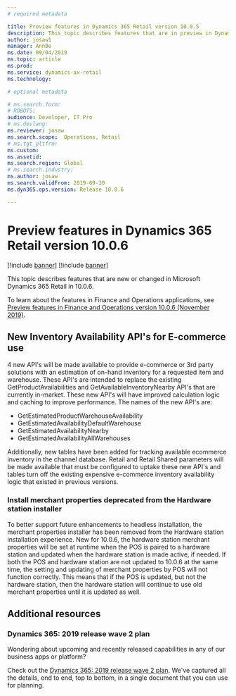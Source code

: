 ```yaml
---
# required metadata

title: Preview features in Dynamics 365 Retail version 10.0.5
description: This topic describes features that are in preview in Dynamics 365 Retail. 
author: josaw1
manager: AnnBe
ms.date: 09/04/2019
ms.topic: article
ms.prod: 
ms.service: dynamics-ax-retail
ms.technology: 

# optional metadata

# ms.search.form: 
# ROBOTS: 
audience: Developer, IT Pro
# ms.devlang: 
ms.reviewer: josaw
ms.search.scope:  Operations, Retail
# ms.tgt_pltfrm: 
ms.custom: 
ms.assetid: 
ms.search.region: Global
# ms.search.industry: 
ms.author: josaw
ms.search.validFrom: 2019-09-30
ms.dyn365.ops.version: Release 10.0.6

---
```

# Preview features in Dynamics 365 Retail version 10.0.6

[!include [banner](../../includes/preview-banner.md)]
[!include [banner](../../includes/banner.md)]

This topic describes features that are new or changed in Microsoft Dynamics 365 Retail in 10.0.6. 

To learn about the features in Finance and Operations applications, see [Preview features in Finance and Operations version 10.0.6 (November 2019)](https://docs.microsoft.com/dynamics365/unified-operations/fin-and-ops/get-started/whats-new-changed-10-0-6).

## New Inventory Availability API's for E-commerce use
4 new API's will be made available to provide e-commerce or 3rd party solutions with an estimation of on-hand inventory for a requested item and warehouse.  These API's are intended to replace the existing GetProductAvailabilities and GetAvailableInventoryNearby API's that are currently in-market.   These new API's will have improved calculation logic and caching to improve performance.  The names of the new API's are:
* GetEstimatedProductWarehouseAvailability
* GetEstimatedAvailabilityDefaultWarehouse
* GetEstimatedAvailabilityNearby
* GetEstimatedAvailabilityAllWarehouses

Additionally, new tables have been added for tracking available ecommerce inventory in the channel database.  Retail and Retail Shared parameters will be made available that must be configured to uptake these new API's and tables turn off the existing expensive e-commerce inventory availability logic that existed in previous versions.

### Install merchant properties deprecated from the Hardware station installer
To better support future enhancements to headless installation, the merchant properties installer has been removed from the Hardware station installation experience. New for 10.0.6, the hardware station merchant properties will be set at runtime when the POS is paired to a hardware station and updated when the hardware station is made active, if needed. If both the POS and hardware station are not updated to 10.0.6 at the same time, the setting and updating of merchant properties by POS will not function correctly. This means that if the POS is updated, but not the hardware station, then the hardware station will continue to use old merchant properties until it is updated as well. 

## Additional resources

### Dynamics 365: 2019 release wave 2 plan

Wondering about upcoming and recently released capabilities in any of our business apps or platform?

Check out the [Dynamics 365: 2019 release wave 2 plan](https://docs.microsoft.com/en-us/dynamics365-release-plan/2019wave2/index). We've captured all the details, end to end, top to bottom, in a single document that you can use for planning.
